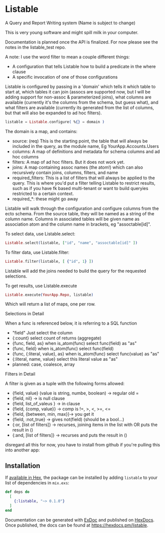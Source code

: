 # Listable

A Query and Report Writing system (Name is subject to change)

This is very young software and might spill milk in your computer.

Documentation is planned once the API is finalized. For now please 
see the notes in the listable_test repo.

A note: I use the word filter to mean a couple different things: 
 - A configuration that tells Listable how to build a predicate in the where clause
 - A specific invocation of one of those configurations


Listable is configured by passing in a 'domain' which tells it which 
table to start at, which tables it can join (assocs are supported now, 
but I will be adding support for non-assoc & parameterized joins), 
what columns are available (currently it's the columns from the schema, but guess what),
and what filters are available (currently its generated from the list of
columns, but that will also be expanded to ad hoc filters).

```elixir
listable = Listable.configure( %{} = domain )
```

The domain is a map, and contains: 
 - source: (req) This is the starting point, the table that will always be included in the query, as the module name, Eg YourApp.Accounts.Users
 - columns: A map of definitions and metadata for schema columns and ad hoc columns
 - filters: A map of ad hoc filters. But it does not work yet. 
 - joins: A map containing assoc names (the atom!) which can also recursively contain joins, columns, filters, and name
 - required_filters: This is a list of filters that will always be applied to the query. This is where you'd put a filter telling 
 Listable to restrict results, such as if you have fk based multi-tenant or want to build queryies restricted to a certain context.
 - required_*: these might go away

Listable will walk through the configuration and configure columns from the ecto schema. From the source table, 
they will be named as a string of the column name. Columns in associated tables will be given name as association atom 
and the column name in brackets, eg "assoctable[id]".

To select data, use Listable.select: 

```elixir
Listable.select(listable, ["id", "name", "assoctable[id]" ])
```

To filter data, use Listable.filter: 
```elixir
Listable.filter(listable, [ {"id", 1} ])
```
Listable will add the joins needed to build the query for the requested selections.


To get results, use Listable.execute
```elixir
Listable.execute(YourApp.Repo, listable)
```
Which will return a list of maps, one per row. 

Selections in Detail

When a func is referenced below, it is referring to a SQL function

 - "field" Just select the column
 - {:count} select count of returns (aggregate)
 - {func, field, as} when is_atom(func) select func(field) as "as" 
 - {func, field} when is_atom(func) select func(field)
 - {func, {:literal, value}, as} when is_atom(func) select func(value) as "as" 
 - {:literal, name, value} select this literal value as "as"
 - planned: case, coalesce, array

Filters in Detail

A filter is given as a tuple with the following forms allowed:

- {field, value} (value is string, numbe, boolean) -> regular old = 
- {field, nil} -> is null clause
- {field, list_of_valeus } -> in clause
- {field, {comp, value}} -> comp is !=, >, <, >=, <=
- {field, {between, min, max}}-> you get it
- {field, :not_true} -> gives not(field) (should be a bool...)
- {:or, [list of filters]} -> recurses, joining items in the list with OR puts the result in () 
- {:and, [list of filters]} -> recurses and puts the result in () 








disregard all this for now, you have to install from github if you're 
pulling this into another app:

## Installation

If [available in Hex](https://hex.pm/docs/publish), the package can be installed
by adding `listable` to your list of dependencies in `mix.exs`:

```elixir
def deps do
  [
    {:listable, "~> 0.1.0"}
  ]
end
```





Documentation can be generated with [ExDoc](https://github.com/elixir-lang/ex_doc)
and published on [HexDocs](https://hexdocs.pm). Once published, the docs can
be found at <https://hexdocs.pm/listable>.

